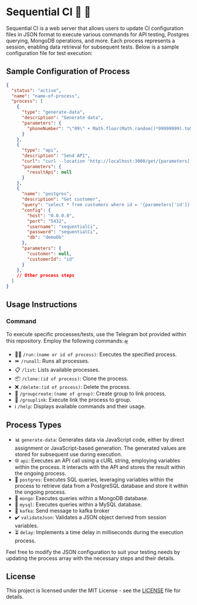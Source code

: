 # Sequential CI 🤖 🚀

Sequential CI is a web server that allows users to update CI configuration files in JSON format to execute various commands for API testing, Postgres querying, MongoDB operations, and more. Each process represents a session, enabling data retrieval for subsequent tests. Below is a sample configuration file for test execution:

## Sample Configuration of Process
```json
{
  "status": "active",
  "name": "name-of-process",
  "process": [
    {
      "type": "generate-data",
      "description": "Generate data",
      "parameters": {
        "phoneNumber": "\"09\" + Math.floor(Math.random()*99999999).toString().padStart(8, \"0\")"
      }
    },
    {
      "type": "api",
      "description": "Send API",
      "curl": "curl --location 'http://localhost:3000/get/{parameters['id']}",
      "parameters": {
        "resultApi": null
      }
    },
    {
      "name": "postgres",
      "description": "Get customer",
      "query": "select * from customers where id = '{parameters['id']}'",
      "config": {
        "host": "0.0.0.0",
        "port": "5432",
        "username": "sequentialCi",
        "password": "sequentialCi",
        "db": "demoDb"
      },
      "parameters": {
        "customer": null,
        "customerId": "id"
      }
    },
    // Other process steps
  ]
}
```

## Usage Instructions

### Command
To execute specific processes/tests, use the Telegram bot provided within this repository. Employ the following commands:🛸

- 🏃‍♂️ `/run:(name or id of process)`: Executes the specified process.
- ⏩ `/runall`: Runs all processes.
- 📋 `/list`: Lists available processes.
- 📦 `/clone:(id of process)`: Clone the process.
- ❌ `/delete:(id of process)`: Delete the process.
- 🧩 `/groupcreate:(name of group)`: Create group to link process.
- 🌸 `/grouplink`: Execute link the process to group.
- ℹ️ `/help`: Displays available commands and their usage.

## Process Types
- 📊 `generate-data`: Generates data via JavaScript code, either by direct assignment or JavaScript-based generation. The generated values are stored for subsequent use during execution.
- 🌐 `api`: Executes an API call using a cURL string, employing variables within the process. It interacts with the API and stores the result within the ongoing process.
- 🐘 `postgres`: Executes SQL queries, leveraging variables within the process to retrieve data from a PostgreSQL database and store it within the ongoing process.
- 🍃 `mongo`: Executes queries within a MongoDB database.
- 💾 `mysql`: Executes queries within a MySQL database.
- 📨 `kafka`: Send message to kafka broker
- ✔️ `validateJson`: Validates a JSON object derived from session variables.
- ⏳ `delay`: Implements a time delay in milliseconds during the execution process.


Feel free to modify the JSON configuration to suit your testing needs by updating the process array with the necessary steps and their details.

## License

This project is licensed under the MIT License - see the [LICENSE](LICENSE) file for details.
